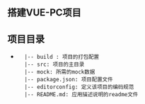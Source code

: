 ## 搭建VUE-PC项目

## 项目目录
- ```
    |-- build : 项目的打包配置
  	|-- src: 项目的主目录
  	|-- mock: 所需的mock数据
  	|-- package.json: 项目配置文件
    |-- editorconfig: 定义该项目的编码规范
  	|-- README.md: 应用描述说明的readme文件
  ```
